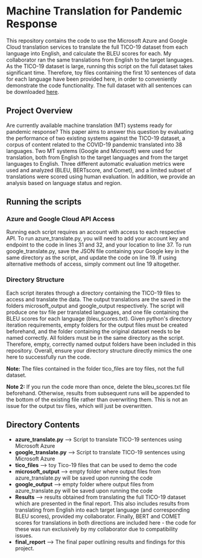 # Machine Translation for Pandemic Response

This repository contains the code to use the Microsoft Azure and Google Cloud translation services to translate the full TICO-19 dataset from each language into English, and calculate the BLEU scores for each. My collaborator ran the same translations from English to the target languages. As the TICO-19 dataset is large, running this script on the full dataset takes significant time. Therefore, toy files containing the first 10 sentences of data for each language have been provided here, in order to conveniently demonstrate the code functionality. The full dataset with all sentences can be downloaded [here](https://tico-19.github.io/).

## Project Overview

Are currently available machine translation (MT) systems ready for pandemic response? This paper aims to answer this question by evaluating the performance of two existing systems against the TICO-19 dataset, a corpus of content related to the COVID-19 pandemic translated into 38 languages. Two MT systems (Google and Microsoft) were used for translation, both from English to the target languages and from the target languages to English. Three different automatic evaluation metrics were used and analyzed (BLEU, BERTscore, and Comet), and a limited subset of translations were scored using human evaluation. In addition, we provide an analysis based on language status and region.

## Running the scripts

### Azure and Google Cloud API Access
Running each script requires an account with access to each respective API. To run azure_translate.py, you will need to add your account key and endpoint to the code in lines 31 and 32, and your location to line 37. To run google_translate.py, save the JSON file containing your Google key in the same directory as the script, and update the code on line 19. If using alternative methods of access, simply comment out line 19 altogether.

### Directory Structure
Each script iterates through a directory containing the TICO-19 files to access and translate the data. The output translations are the saved in the folders microsoft_output and google_output respectively. The script will produce one tsv file per translated languages, and one file containing the BLEU scores for each language (bleu_scores.txt). Given python's directory iteration requirements, empty folders for the output files must be created beforehand, and the folder containing the original dataset needs to be named correctly. All folders must be in the same directory as the script. Therefore, empty, correctly named output folders have been included in this repository. Overall, ensure your directory structure directly mimics the one here to successfully run the code.

**Note:** The files contained in the folder tico_files are toy files, not the full dataset.

**Note 2:** If you run the code more than once, delete the bleu_scores.txt file beforehand. Otherwise, results from subsequent runs will be appended to the bottom of the existing file rather than overwriting them. This is not an issue for the output tsv files, which will just be overwritten.

## Directory Contents
+ **azure_translate.py** --> Script to translate TICO-19 sentences using Microsoft Azure
+ **google_translate.py** --> Script to translate TICO-19 sentences using Microsoft Azure
+ **tico_files** --> toy Tico-19 files that can be used to demo the code
+ **microsoft_output** --> empty folder where output files from azure_translate.py will be saved upon running the code
+ **google_output** --> empty folder where output files from azure_translate.py will be saved upon running the code
+ **Results** --> results obtained from translating the full TICO-19 dataset which are presented in the final report. This also includes results from translating from English into each target language (and corresponding BLEU scores), provided my collaborator. Finally, BERT and COMET scores for translations in both directions are included here - the code for these was run exclusively by my collaborator due to compatibility issues.
+ **final_report** --> The final paper outlining results and findings for this project.
